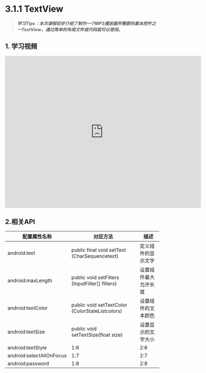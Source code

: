 # 3.1.1 TextView

>##### 学习Tips：本次课程初步介绍了制作一个MP3播放器所需要的基本控件之一TextView，通过简单的布局文件或代码就可以使用。

## 1. 学习视频

<iframe frameborder="0" width="640" height="498" src="https://v.qq.com/iframe/player.html?vid=z0180bhmznp&tiny=0&auto=0" allowfullscreen></iframe>

## 2.相关API

| 配置属性名称 | 对应方法 | 描述 |
| -- | -- | -- |
| android:text | public final void setText (CharSequencetext) | 定义组件的显示文字 |
| android:maxLength | public void setFilters (InputFilter[] filters) | 设置组件最大允许长度 |
| android:textColor | public void setTextColor (ColorStateListcolors) | 设置组件的文本颜色 |
| android:textSize | public void setTextSize(float size) | 设置显示的文字大小 |
| android:textStyle | 1:6 | 2:6 |
| android:selectAllOnFocus | 1:7 | 2:7 |
| android:password | 1:8 | 2:8 |
